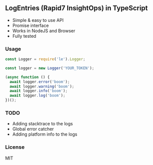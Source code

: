## LogEntries (Rapid7 InsightOps) in TypeScript

- Simple & easy to use API 
- Promise interface
- Works in NodeJS and Browser
- Fully tested


### Usage


```js
const Logger = require('le').Logger;

const logger = new Logger('YOUR_TOKEN');

(async function () {
  await logger.error('boom');
  await logger.warning('boom');
  await logger.info('boom');
  await logger.log('boom');
})();

```

### TODO

- Adding stacktrace to the logs
- Global error catcher
- Adding platform info to the logs

### License

MIT
